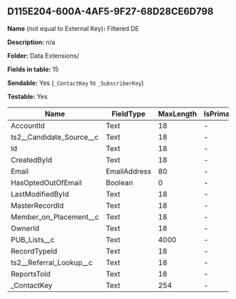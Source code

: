 ## D115E204-600A-4AF5-9F27-68D28CE6D798

**Name** (not equal to External Key)**:** Filtered DE

**Description:** n/a

**Folder:** Data Extensions/

**Fields in table:** 15

**Sendable:** Yes (`_ContactKey` to `_SubscriberKey`)

**Testable:** Yes

| Name | FieldType | MaxLength | IsPrimaryKey | IsNullable | DefaultValue |
| --- | --- | --- | --- | --- | --- |
| AccountId | Text | 18 | - | + |  |
| ts2__Candidate_Source__c | Text | 18 | - | + |  |
| Id | Text | 18 | - | - |  |
| CreatedById | Text | 18 | - | + |  |
| Email | EmailAddress | 80 | - | + |  |
| HasOptedOutOfEmail | Boolean | 0 | - | + |  |
| LastModifiedById | Text | 18 | - | + |  |
| MasterRecordId | Text | 18 | - | + |  |
| Member_on_Placement__c | Text | 18 | - | + |  |
| OwnerId | Text | 18 | - | + |  |
| PUB_Lists__c | Text | 4000 | - | + |  |
| RecordTypeId | Text | 18 | - | + |  |
| ts2__Referral_Lookup__c | Text | 18 | - | + |  |
| ReportsToId | Text | 18 | - | + |  |
| _ContactKey | Text | 254 | - | - |  |
